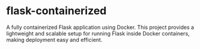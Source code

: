 # flask-containerized
A fully containerized Flask application using Docker. This project provides a lightweight and scalable setup for running Flask inside Docker containers, making deployment easy and efficient.
